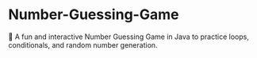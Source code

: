 # Number-Guessing-Game
🎯 A fun and interactive Number Guessing Game in Java to practice loops, conditionals, and random number generation.
